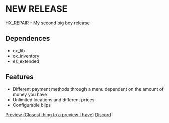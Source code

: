# NEW RELEASE
HX_REPAIR - My second big boy release

## Dependences
- ox_lib
- ox_inventory
- es_extended

## Features
- Different payment methods through a menu dependent on the amount of money you have
- Unlimited locations and different prices
- Configurable blips

[Preview (Closest thing to a preview I have)](https://youtu.be/eRKDkvIwBog)
[Discord](https://discord.gg/6fNy49PZbC)
